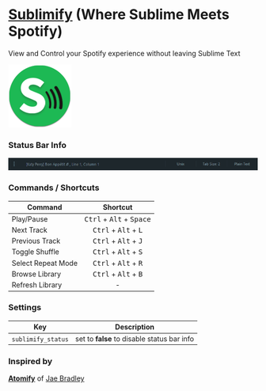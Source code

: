 # [Sublimify](https://packagecontrol.io/packages/sublimify) (Where Sublime Meets Spotify)
View and Control your Spotify experience without leaving Sublime Text

![icon](icon.png)

### Status Bar Info

![status bar](status.png)

### Commands / Shortcuts

|       Command       |                        Shortcut                      |
|---------------------|:----------------------------------------------------:|
| Play/Pause          |  <kbd>Ctrl</kbd> + <kbd>Alt</kbd> + <kbd>Space</kbd> |  
| Next Track          |  <kbd>Ctrl</kbd> + <kbd>Alt</kbd> + <kbd>L</kbd>     |
| Previous Track      |  <kbd>Ctrl</kbd> + <kbd>Alt</kbd> + <kbd>J</kbd>     |
| Toggle Shuffle      |  <kbd>Ctrl</kbd> + <kbd>Alt</kbd> + <kbd>S</kbd>     |
| Select Repeat Mode  |  <kbd>Ctrl</kbd> + <kbd>Alt</kbd> + <kbd>R</kbd>     |
| Browse Library      |  <kbd>Ctrl</kbd> + <kbd>Alt</kbd> + <kbd>B</kbd>     |
| Refresh Library     |  -                                                   |  

### Settings

|         Key        |                   Description                   |
|--------------------|-------------------------------------------------|
| `sublimify_status` | set to **false** to disable status bar info     |  


### Inspired by
**[Atomify](https://github.com/jaebradley/atomify/)** of [Jae Bradley](https://github.com/jaebradley)
